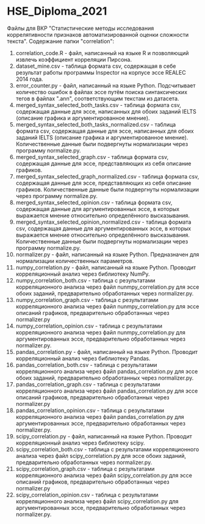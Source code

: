 # HSE_Diploma_2021

Файлы для ВКР "Статистические методы исследования коррелятивности признаков автоматизированной оценки сложности текста".
Содержание папки "correlation":
1) correlation_code.R - файл, написанный на языке R и позволяющий извлечь коэффициент корреляции Пирсона.
2) dataset_mine.csv - таблица формата csv, содержащая в себе результат работы программы Inspector на корпусе эссе REALEC 2014 года.
3) error_counter.py - файл, написанный на языке Python. Подсчитывает количество ошибок в файлах эссе путём поиска синтаксических тегов в файлах ".ann", соответствующим текстам из датасета.
4) merged_syntax_selected_both_tasks.csv - таблица формата csv, содержащая данные для эссе, написанных для обоих заданий IELTS (описание графика и аргументированное мнение).
5) merged_syntax_selected_both_tasks_normalized.csv - таблица формата csv, содержащая данные для эссе, написанных для обоих заданий IELTS (описание графика и аргументированное мнение). Количественные данные были подвергнуты нормализации через программу normalize.py.
6) merged_syntax_selected_graph.csv - таблица формата csv, содержащая данные для эссе, представляющих из себя описание графиков.
7) merged_syntax_selected_graph_normalized.csv - таблица формата csv, содержащая данные для эссе, представляющих из себя описание графиков. Количественные данные были подвергнуты нормализации через программу normalize.py.
8) merged_syntax_selected_opinion.csv - таблица формата csv, содержащая данные для аргументированных эссе, в которых выражается мнение относительно определённого высказывания.
9) merged_syntax_selected_opinion_normalized.csv - таблица формата csv, содержащая данные для аргументированных эссе, в которых выражается мнение относительно определённого высказывания. Количественные данные были подвергнуты нормализации через программу normalize.py.
10) normalizer.py - файл, написанный на языке Python. Предназначен для нормализации количественных параметров.
11) numpy_correlation.py - файл, написанный на языке Python. Проводит корреляционный анализ через библиотеку NumPy.
12) numpy_correlation_both.csv - таблица с результатами корреляционного анализа через файл nunmpy_correlation.py для эссе обоих заданий, предварительно обработанных через normalizer.py.
13) numpy_correlation_graph.csv - таблица с результатами корреляционного анализа через файл nunmpy_correlation.py для эссе описаний графиков, предварительно обработанных через normalizer.py
14) numpy_correlation_opinion.csv - таблица с результатами корреляционного анализа через файл nunmpy_correlation.py для аргументированных эссе, предварительно обработанных через normalizer.py.
15) pandas_correlation.py - файл, написанный на языке Python. Проводит корреляционный анализ через библиотеку Pandas.
16) pandas_correlation_both.csv - таблица с результатами корреляционного анализа через файл pandas_correlation.py для эссе обоих заданий, предварительно обработанных через normalizer.py.
17) pandas_correlation_graph.csv - таблица с результатами корреляционного анализа через файл pandas_correlation.py для эссе описаний графиков, предварительно обработанных через normalizer.py
18) pandas_correlation_opinion.csv - таблица с результатами корреляционного анализа через файл pandas_correlation.py для аргументированных эссе, предварительно обработанных через normalizer.py.
19) scipy_correlation.py - файл, написанный на языке Python. Проводит корреляционный анализ через библиотеку scipy.
20) scipy_correlation_both.csv - таблица с результатами корреляционного анализа через файл scipy_correlation.py для эссе обоих заданий, предварительно обработанных через normalizer.py.
21) scipy_correlation_graph.csv - таблица с результатами корреляционного анализа через файл scipy_correlation.py для эссе описаний графиков, предварительно обработанных через normalizer.py
22) scipy_correlation_opinion.csv - таблица с результатами корреляционного анализа через файл scipy_correlation.py для аргументированных эссе, предварительно обработанных через normalizer.py.
